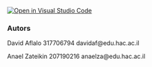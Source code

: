 [![Open in Visual Studio Code](https://classroom.github.com/assets/open-in-vscode-c66648af7eb3fe8bc4f294546bfd86ef473780cde1dea487d3c4ff354943c9ae.svg)](https://classroom.github.com/online_ide?assignment_repo_id=7949473&assignment_repo_type=AssignmentRepo)

<h3>Autors</h3>

<p>David Aflalo
317706794
davidaf@edu.hac.ac.il</p>

<p>Anael Zateikin
207190216
anaelza@edu.hac.ac.il</p>